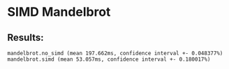 # SIMD Mandelbrot
## Results:
```
mandelbrot.no_simd (mean 197.662ms, confidence interval +- 0.048377%)
mandelbrot.simd (mean 53.057ms, confidence interval +- 0.180017%)
```
